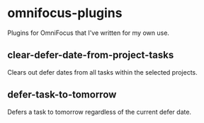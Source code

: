 # omnifocus-plugins
Plugins for OmniFocus that I've written for my own use.

## clear-defer-date-from-project-tasks

Clears out defer dates from all tasks within the selected projects.

## defer-task-to-tomorrow

Defers a task to tomorrow regardless of the current defer date.

